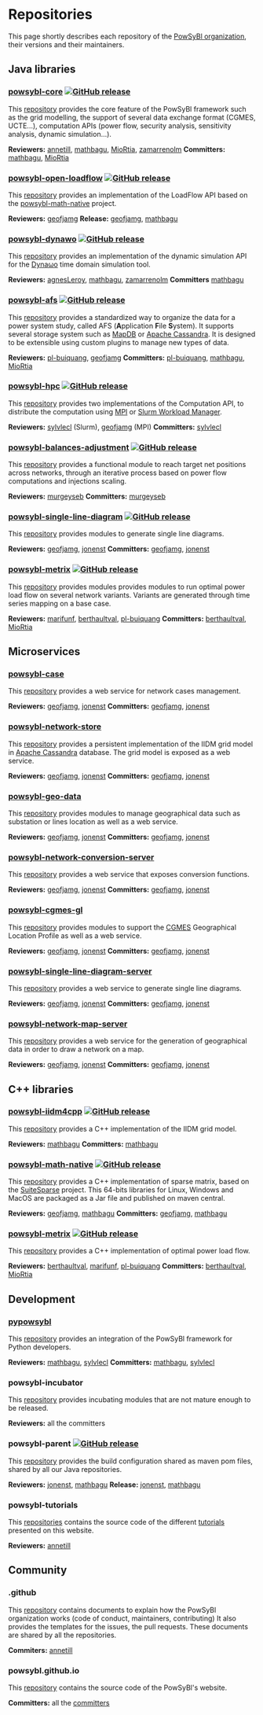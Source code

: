 # Repositories

This page shortly describes each repository of the [PowSyBl organization](https://github.com/powsybl), their versions and their maintainers.

## Java libraries

### [powsybl-core](powsybl-core.md) [![GitHub release](https://img.shields.io/github/release/powsybl/powsybl-core.svg)](https://github.com/powsybl/powsybl-core/releases/)
This [repository](https://github.com/powsybl/powsybl-core) provides the core feature of the PowSyBl framework such as the grid modelling, the support of several data exchange format (CGMES, UCTE...), computation APIs (power flow, security analysis, sensitivity analysis, dynamic simulation...).

**Reviewers:** [annetill](https://github.com/annetill), [mathbagu](https://github.com/mathbagu), [MioRtia](https://github.com/MioRtia), [zamarrenolm](https://github.com/zamarrenolm)
**Committers:** [mathbagu](https://github.com/mathbagu), [MioRtia](https://github.com/MioRtia)

### [powsybl-open-loadflow](powsybl-open-loadflow.md) [![GitHub release](https://img.shields.io/github/release/powsybl/powsybl-open-loadflow.svg)](https://github.com/powsybl/powsybl-open-loadflow/releases/)
This [repository](https://github.com/powsybl/powsybl-open-loadflow) provides an implementation of the LoadFlow API based on the [powsybl-math-native](powsybl-math-native.md) project.

**Reviewers:** [geofjamg](https://github.com/geofjamg)
**Release:** [geofjamg](https://github.com/geofjamg), [mathbagu](https://github.com/mathbagu)

### [powsybl-dynawo](powsybl-dynawo.md) [![GitHub release](https://img.shields.io/github/release/powsybl/powsybl-dynawo.svg)](https://github.com/powsybl/powsybl-dynawo/releases/)
This [repository](https://github.com/powsybl/powsybl-dynawo) provides an implementation of the dynamic simulation API for the [Dyna&omega;o](https://dynawo.github.io/) time domain simulation tool.

**Reviewers:** [agnesLeroy](https://github.com/agnesLeroy), [mathbagu](https://github.com/mathbagu), [zamarrenolm](https://github.com/zamarrenolm)
**Committers** [mathbagu](https://github.com/mathbagu)

### [powsybl-afs](powsybl-afs.md) [![GitHub release](https://img.shields.io/github/release/powsybl/powsybl-afs.svg)](https://github.com/powsybl/powsybl-afs/releases/)
This [repository](https://github.com/powsybl/powsybl-afs) provides a standardized way to organize the data for a power system study, called AFS (**A**pplication **F**ile **S**ystem). It supports several storage system such as [MapDB](http://www.mapdb.org) or [Apache Cassandra](https://cassandra.apache.org). It is designed to be extensible using custom plugins to manage new types of data.

**Reviewers:** [pl-buiquang](https://github.com/pl-buiquang), [geofjamg](https://github.com/geofjamg)
**Committers:** [pl-buiquang](https://github.com/pl-buiquang), [mathbagu](https://github.com/mathbagu), [MioRtia](https://github.com/MioRtia)

### [powsybl-hpc](powsybl-hpc.md) [![GitHub release](https://img.shields.io/github/release/powsybl/powsybl-hpc.svg)](https://github.com/powsybl/powsybl-hpc/releases/)
This [repository](https://github.com/powsybl/powsybl-hpc) provides two implementations of the Computation API, to distribute the computation using [MPI](https://www.open-mpi.org) or [Slurm Workload Manager](https://slurm.schedmd.com).

**Reviewers:** [sylvlecl](https://github.com/sylvlecl) (Slurm), [geofjamg](https://github.com/geofjamg) (MPI)
**Committers:** [sylvlecl](https://github.com/sylvlecl)

### [powsybl-balances-adjustment](powsybl-balances-adjustment.md) [![GitHub release](https://img.shields.io/github/release/powsybl/powsybl-balances-adjustment.svg)](https://github.com/powsybl/powsybl-balances-adjustment/releases/)
This [repository](https://github.com/powsybl/powsybl-balances-adjustment) provides a functional module to reach target net positions across networks, through an iterative process based on power flow computations and injections scaling.

**Reviewers:** [murgeyseb](https://github.com/murgeyseb)
**Committers:** [murgeyseb](https://github.com/murgeyseb)

### [powsybl-single-line-diagram](powsybl-single-line-diagram.md) [![GitHub release](https://img.shields.io/github/release/powsybl/powsybl-single-line-diagram.svg)](https://github.com/powsybl/powsybl-single-line-diagram/releases/)
This [repository](https://github.com/powsybl/powsybl-single-line-diagram) provides modules to generate single line diagrams.

**Reviewers:** [geofjamg](https://github.com/geofjamg), [jonenst](https://github.com/jonenst)
**Committers:** [geofjamg](https://github.com/geofjamg), [jonenst](https://github.com/jonenst)

### [powsybl-metrix](powsybl-metrix.md) [![GitHub release](https://img.shields.io/github/release/powsybl/powsybl-metrix.svg)](https://github.com/powsybl/powsybl-metrix/releases/)
This [repository](https://github.com/powsybl/powsybl-metrix) provides modules provides modules to run optimal power load flow on several network variants. Variants are generated through time series mapping on a base case.

**Reviewers:** [marifunf](https://github.com/marifunf), [berthaultval](https://github.com/berthaultval), [pl-buiquang](https://github.com/pl-buiquang)
**Committers:** [berthaultval](https://github.com/berthaultval), [MioRtia](https://github.com/MioRtia)

## Microservices

### [powsybl-case](powsybl-case.md)
This [repository](https://github.com/powsybl/powsybl-case) provides a web service for network cases management.

**Reviewers:** [geofjamg](https://github.com/geofjamg), [jonenst](https://github.com/jonenst)
**Committers:** [geofjamg](https://github.com/geofjamg), [jonenst](https://github.com/jonenst)

### [powsybl-network-store](powsybl-network-store.md)
This [repository](https://github.com/powsybl/powsybl-network-store) provides a persistent implementation of the IIDM grid model in [Apache Cassandra](https://cassandra.apache.org) database. The grid model is exposed as a web service.

**Reviewers:** [geofjamg](https://github.com/geofjamg), [jonenst](https://github.com/jonenst)
**Committers:** [geofjamg](https://github.com/geofjamg), [jonenst](https://github.com/jonenst)

### [powsybl-geo-data](powsybl-geo-data.md)
This [repository](https://github.com/powsybl/powsybl-geo-data) provides modules to manage geographical data such as substation or lines location as well as a web service.

**Reviewers:** [geofjamg](https://github.com/geofjamg), [jonenst](https://github.com/jonenst)
**Committers:** [geofjamg](https://github.com/geofjamg), [jonenst](https://github.com/jonenst)

### [powsybl-network-conversion-server](powsybl-network-conversion-server.md)
This [repository](https://github.com/powsybl/powsybl-network-conversion-server) provides a web service that exposes conversion functions.

**Reviewers:** [geofjamg](https://github.com/geofjamg), [jonenst](https://github.com/jonenst)
**Committers:** [geofjamg](https://github.com/geofjamg), [jonenst](https://github.com/jonenst)

### [powsybl-cgmes-gl](powsybl-cgmes-gl.md)
This [repository](https://github.com/powsybl/powsybl-cgmes-gl) provides modules to support the [CGMES](https://www.entsoe.eu/digital/common-information-model/cim-for-grid-models-exchange/) Geographical Location Profile  as well as a web service.

**Reviewers:** [geofjamg](https://github.com/geofjamg), [jonenst](https://github.com/jonenst)
**Committers:** [geofjamg](https://github.com/geofjamg), [jonenst](https://github.com/jonenst)

### [powsybl-single-line-diagram-server](powsybl-single-line-diagram-server.md)
This [repository](https://github.com/powsybl/powsybl-single-line-diagram-server) provides a web service to generate single line diagrams.

**Reviewers:** [geofjamg](https://github.com/geofjamg), [jonenst](https://github.com/jonenst)
**Committers:** [geofjamg](https://github.com/geofjamg), [jonenst](https://github.com/jonenst)

### [powsybl-network-map-server](powsybl-network-map-server.md)
This [repository](https://github.com/powsybl/powsybl-network-map-server) provides a web service for the generation of geographical data in order to draw a network on a map.

**Reviewers:** [geofjamg](https://github.com/geofjamg), [jonenst](https://github.com/jonenst)
**Committers:** [geofjamg](https://github.com/geofjamg), [jonenst](https://github.com/jonenst)

## C++ libraries

### [powsybl-iidm4cpp](powsybl-iidm4cpp.md) [![GitHub release](https://img.shields.io/github/release/powsybl/powsybl-iidm4cpp.svg)](https://github.com/powsybl/powsybl-iidm4cpp/releases/)
This [repository](https://github.com/powsybl/powsybl-iidm4cpp) provides a C++ implementation of the IIDM grid model.

**Reviewers:** [mathbagu](https://github.com/mathbagu)
**Committers:** [mathbagu](https://github.com/mathbagu)

### [powsybl-math-native](powsybl-math-native.md) [![GitHub release](https://img.shields.io/github/release/powsybl/powsybl-math-native.svg)](https://github.com/powsybl/powsybl-math-native/releases/)
This [repository](https://github.com/powsybl/powsybl-math-native) provides a C++ implementation of sparse matrix, based on the [SuiteSparse](http://faculty.cse.tamu.edu/davis/suitesparse.html) project. This 64-bits libraries for Linux, Windows and MacOS are packaged as a Jar file and published on maven central.

**Reviewers:** [geofjamg](https://github.com/geofjamg), [mathbagu](https://github.com/mathbagu)
**Committers:** [geofjamg](https://github.com/geofjamg), [mathbagu](https://github.com/mathbagu)

### [powsybl-metrix](powsybl-metrix.md) [![GitHub release](https://img.shields.io/github/release/powsybl/powsybl-metrix.svg)](https://github.com/powsybl/powsybl-metrix/releases/)
This [repository](https://github.com/powsybl/powsybl-metrix) provides a C++ implementation of optimal power load flow.

**Reviewers:** [berthaultval](https://github.com/berthaultval), [marifunf](https://github.com/marifunf), [pl-buiquang](https://github.com/pl-buiquang)
**Committers:** [berthaultval](https://github.com/berthaultval), [MioRtia](https://github.com/MioRtia)

## Development

### [pypowsybl](pypowsybl.md)

This [repository](https://github.com/powsybl/pypowsybl) provides an integration of the PowSyBl framework for Python developers.

**Reviewers:** [mathbagu](https://github.com/mathbagu), [sylvlecl](https://github.com/sylvlecl)
**Committers:** [mathbagu](https://github.com/mathbagu), [sylvlecl](https://github.com/sylvlecl)

### powsybl-incubator
This [repository](https://github.com/powsybl/powsybl-incubator) provides incubating modules that are not mature enough to be released.

**Reviewers:** all the committers

### powsybl-parent [![GitHub release](https://img.shields.io/github/release/powsybl/powsybl-parent.svg)](https://github.com/powsybl/powsybl-parent/releases/)
This [repository](https://github.com/powsybl/powsybl-parent) provides the build configuration shared as maven pom files, shared by all our Java repositories.

**Reviewers:** [jonenst](https://github.com/jonenst), [mathbagu](https://github.com/mathbagu)
**Release:** [jonenst](https://github.com/jonenst), [mathbagu](https://github.com/mathbagu)

### powsybl-tutorials
This [repositories](https://github.com/powsybl/powsybl-tutorials) contains the source code of the different [tutorials](../tutorials/index.md) presented on this website.

**Reviewers:** [annetill](https://github.com/annetill)

## Community

### .github
This [repository](https://github.com/powsybl/.github) contains documents to explain how the PowSyBl organization works (code of conduct, maintainers, contributing) It also provides the templates for the issues, the pull requests. These documents are shared by all the repositories.

**Commiters:** [annetill](https://github.com/annetill)

### powsybl.github.io
This [repository](https://github.com/powsybl/powsybl.github.io) contains the source code of the PowSyBl's website.

**Committers:** all the [committers](../../../overview/governance.md#members)

